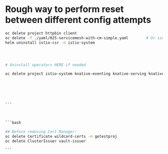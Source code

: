 # Rough way to perform reset between different config attempts




````bash
oc delete project httpbin client
oc delete -f ./yaml/025-servicemesh-with-cm-simple.yaml        # Or similar file
helm uninstall istio-csr -n istio-system 




# Uninstall operators HERE if needed

oc delete project istio-system knative-eventing knative-serving knative-serving-ingress openshift-serverless






```



```bash

## Before removing Cert Manager:
oc delete Certificate wildcard-certs -n getestproj
oc delete ClusterIssuer vault-issuer

```